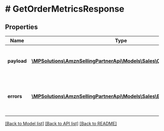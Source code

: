 # # GetOrderMetricsResponse

## Properties

Name | Type | Description | Notes
------------ | ------------- | ------------- | -------------
**payload** | [**\MPSolutions\AmznSellingPartnerApi\Models\Sales\OrderMetricsInterval[]**](OrderMetricsInterval.md) | A set of order metrics, each scoped to a particular time interval. | [optional]
**errors** | [**\MPSolutions\AmznSellingPartnerApi\Models\Sales\Error[]**](Error.md) | A list of error responses returned when a request is unsuccessful. | [optional]

[[Back to Model list]](../../README.md#models) [[Back to API list]](../../README.md#endpoints) [[Back to README]](../../README.md)
